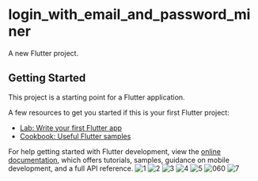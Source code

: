 # login_with_email_and_password_miner

A new Flutter project.

## Getting Started

This project is a starting point for a Flutter application.

A few resources to get you started if this is your first Flutter project:

- [Lab: Write your first Flutter app](https://docs.flutter.dev/get-started/codelab)
- [Cookbook: Useful Flutter samples](https://docs.flutter.dev/cookbook)

For help getting started with Flutter development, view the
[online documentation](https://docs.flutter.dev/), which offers tutorials,
samples, guidance on mobile development, and a full API reference.
![1](https://user-images.githubusercontent.com/111499619/201977691-c82e18ab-7c7e-40d9-b680-fe1f29d51a0f.png)
![2](https://user-images.githubusercontent.com/111499619/201977764-b33fdc29-ec06-4332-adb7-35bbeb04dd28.png)
![3](https://user-images.githubusercontent.com/111499619/201977823-d9d23eeb-fba8-4434-8100-17c7dafbac71.png)
![4](https://user-images.githubusercontent.com/111499619/201977853-c2668efa-02a5-49ee-aade-be8bff5c5660.png)
![5](https://user-images.githubusercontent.com/111499619/201977953-3a1777ae-817b-4c75-a91d-93c684a1a849.png)
![060](https://user-images.githubusercontent.com/111499619/201978350-477fb2ff-b3d2-48ab-a191-18bc118c2310.jpg)
![7](https://user-images.githubusercontent.com/111499619/201978407-2b8f4815-222e-4c1a-b17b-a831ee24ae63.png)
